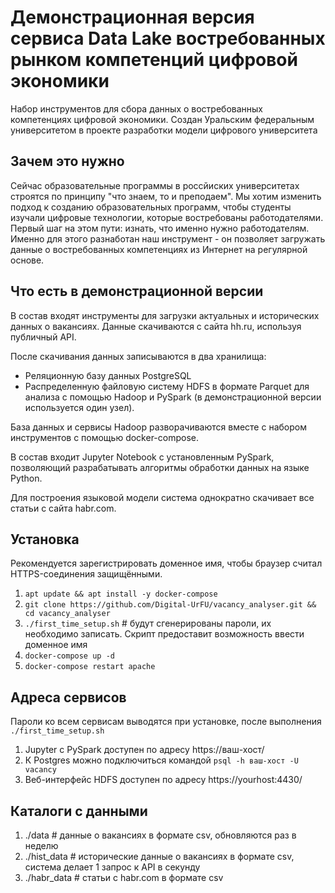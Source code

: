 # Демонстрационная версия сервиса Data Lake востребованных рынком компетенций цифровой экономики

Набор инструментов для сбора данных о востребованных компетенциях цифровой экономики. Создан Уральским федеральным университетом в проекте разработки модели цифрового университета

## Зачем это нужно

Сейчас образовательные программы в россйиских университетах строятся по принципу "что знаем, то и преподаем". Мы хотим изменить подход к созданию образовательных программ, чтобы студенты изучали цифровые технологии, которые востребованы работодателями. Первый шаг на этом пути: изнать, что именно нужно работодателям. Именно для этого разнаботан наш инструмент - он позволяет загружать данные о востребованных компетенциях из Интернет на регулярной основе.

## Что есть в демонстрационной версии

В состав входят инструменты для загрузки актуальных и исторических данных о вакансиях. Данные скачиваются с сайта hh.ru, используя публичный API.

После скачивания данных записываются в два хранилища:
- Реляционную базу данных PostgreSQL
- Распределенную файловую систему HDFS в формате Parquet для анализа с помощью Hadoop и PySpark (в демонстрационной версии используется один узел). 

База данных и сервисы Hadoop разворачиваются вместе с набором инструментов с помощью docker-compose.

В состав входит Jupyter Notebook с установленным PySpark, позволяющий разрабатывать алгоритмы обработки данных на языке Python.

Для построения языковой модели система однократно скачивает все статьи с сайта habr.com.

## Установка

Рекомендуется зарегистрировать доменное имя, чтобы браузер считал HTTPS-соединения защищёнными.

1. `apt update && apt install -y docker-compose`
2. `git clone https://github.com/Digital-UrFU/vacancy_analyser.git && cd vacancy_analyser`
3. `./first_time_setup.sh` # будут сгенерированы пароли, их необходимо записать. Скрипт предоставит возможность ввести доменное имя
4. `docker-compose up -d`
5. `docker-compose restart apache`

## Адреса сервисов

Пароли ко всем сервисам выводятся при установке, после выполнения `./first_time_setup.sh`

1. Jupyter с PySpark доступен по адресу https://ваш-хост/
2. К Postgres можно подключиться командой `psql -h ваш-хост -U vacancy`
3. Веб-интерфейс HDFS доступен по адресу https://yourhost:4430/

## Каталоги с данными

1. ./data # данные о вакансиях в формате csv, обновляются раз в неделю
2. ./hist_data # исторические данные о вакансиях в формате csv, система делает 1 запрос к API в секунду
3. ./habr_data # статьи с habr.com в формате csv
